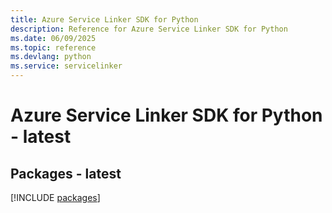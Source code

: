 ```yaml
---
title: Azure Service Linker SDK for Python
description: Reference for Azure Service Linker SDK for Python
ms.date: 06/09/2025
ms.topic: reference
ms.devlang: python
ms.service: servicelinker
---
```

# Azure Service Linker SDK for Python - latest
## Packages - latest
[!INCLUDE [packages](service-linker-index.md)]